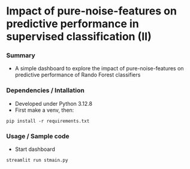 # Impact of pure-noise-features on predictive performance in supervised classification (II)

### Summary
* A simple dashboard to explore the impact of pure-noise-features on predictive performance of Rando Forest classifiers


### Dependencies / Intallation
* Developed under Python 3.12.8
* First make a venv, then:
```
pip install -r requirements.txt
```

### Usage / Sample code
*  Start dashboard
```bash 
streamlit run stmain.py

```



